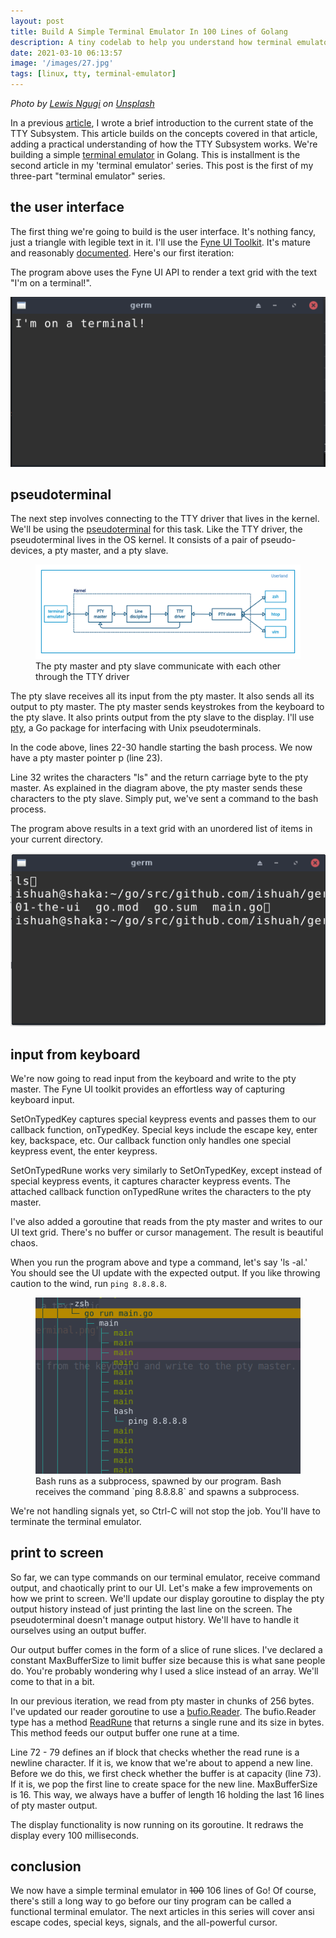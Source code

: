 ```yaml
---
layout: post
title: Build A Simple Terminal Emulator In 100 Lines of Golang
description: A tiny codelab to help you understand how terminal emulators work.
date: 2021-03-10 06:13:57
image: '/images/27.jpg'
tags: [linux, tty, terminal-emulator]
---
```


_Photo by <a href="https://unsplash.com/@ngeshlew?utm_source=unsplash&utm_medium=referral&utm_content=creditCopyText">Lewis Ngugi</a> on <a href="https://unsplash.com/photos/f5pTwLHCsAg">Unsplash</a>_

In a previous [article](https://ishuah.com/2021/02/04/understanding-the-linux-tty-subsystem/), I wrote a brief introduction to the current state of the TTY Subsystem. This article builds on the concepts covered in that article, adding a practical understanding of how the TTY Subsystem works. We're building a simple [terminal emulator](https://en.wikipedia.org/wiki/Terminal_emulator) in Golang. This is installment is the second article in my 'terminal emulator' series. This post is the first of my three-part "terminal emulator" series.

## the user interface
The first thing we're going to build is the user interface. It's nothing fancy, just a triangle with legible text in it.
I'll use the [Fyne UI Toolkit](https://github.com/fyne-io/fyne). It's mature and reasonably [documented](https://developer.fyne.io/). 
Here's our first iteration:

<script src="https://gist.github.com/ishuah/6b5b97131639c7ce410abb7b9caecec3.js"></script>

The program above uses the Fyne UI API to render a text grid with the text "I'm on a terminal!".

<img src="/images/01-ui.png">

## pseudoterminal
The next step involves connecting to the TTY driver that lives in the kernel. We'll be using the [pseudoterminal](https://en.wikipedia.org/wiki/Pseudoterminal) for this task. Like the TTY driver, the pseudoterminal lives in the OS kernel. It consists of a pair of pseudo-devices, a pty master, and a pty slave. 

<figure><img src="/images/pseudo-terminal.jpg"><figcaption>The pty master and pty slave communicate with each other through the TTY driver</figcaption></figure>

The pty slave receives all its input from the pty master. It also sends all its output to pty master. The pty master sends keystrokes from the keyboard to the pty slave. It also prints output from the pty slave to the display.
I'll use [pty](https://github.com/creack/pty), a Go package for interfacing with Unix pseudoterminals.

<script src="https://gist.github.com/ishuah/e54a5445cf5ec0352915a508f1955bbd.js"></script>

In the code above, lines 22-30 handle starting the bash process. We now have a pty master pointer p (line 23).

Line 32 writes the characters "ls" and the return carriage byte to the pty master. As explained in the diagram above, the pty master sends these characters to the pty slave. Simply put, we've sent a command to the bash process.

The program above results in a text grid with an unordered list of items in your current directory.

<img src="/images/02-pseudoterminal.png">

## input from keyboard
We're now going to read input from the keyboard and write to the pty master. The Fyne UI toolkit provides an effortless way of capturing keyboard input.

<script src="https://gist.github.com/ishuah/6e39845670b156ffae429b986d283d13.js"></script>

SetOnTypedKey captures special keypress events and passes them to our callback function, onTypedKey. Special keys include the escape key, enter key, backspace, etc. Our callback function only handles one special keypress event, the enter keypress. 

SetOnTypedRune works very similarly to SetOnTypedKey, except instead of special keypress events, it captures character keypress events. The attached callback function onTypedRune writes the characters to the pty master.

I've also added a goroutine that reads from the pty master and writes to our UI text grid. There's no buffer or cursor management. The result is beautiful chaos.

When you run the program above and type a command, let's say 'ls -al.' You should see the UI update with the expected output. If you like throwing caution to the wind, run `ping 8.8.8.8`.

<figure>
    <img src="/images/htop-view-germ.png">
    <figcaption>Bash runs as a subprocess, spawned by our program. Bash receives the command `ping 8.8.8.8` and spawns a subprocess.</figcaption>
</figure>

We're not handling signals yet, so Ctrl-C will not stop the job. You'll have to terminate the terminal emulator.

## print to screen
So far, we can type commands on our terminal emulator, receive command output, and chaotically print to our UI. Let's make a few improvements on how we print to screen. We'll update our display goroutine to display the pty output history instead of just printing the last line on the screen. The pseudoterminal doesn't manage output history. We'll have to handle it ourselves using an output buffer.

<script src="https://gist.github.com/ishuah/fa78f31e3ec1cc3f84ffe0a25dd1cf17.js"></script>

Our output buffer comes in the form of a slice of rune slices. I've declared a constant MaxBufferSize to limit buffer size because this is what sane people do. You're probably wondering why I used a slice instead of an array. We'll come to that in a bit.

In our previous iteration, we read from pty master in chunks of 256 bytes. I've updated our reader goroutine to use a [bufio.Reader](https://golang.org/pkg/bufio/#Reader). The bufio.Reader type has a method [ReadRune](https://golang.org/pkg/bufio/#Reader.ReadRune) that returns a single rune and its size in bytes. This method feeds our output buffer one rune at a time. 

Line 72 - 79 defines an if block that checks whether the read rune is a newline character. If it is, we know that we're about to append a new line. Before we do this, we first check whether the buffer is at capacity (line 73). If it is, we pop the first line to create space for the new line. MaxBufferSize is 16. This way, we always have a buffer of length 16 holding the last 16 lines of pty master output. 

The display functionality is now running on its goroutine. It redraws the display every 100 milliseconds. 

## conclusion
We now have a simple terminal emulator in ~~100~~ 106 lines of Go! Of course, there's still a long way to go before our tiny program can be called a functional terminal emulator. The next articles in this series will cover ansi escape codes, special keys, signals, and the all-powerful cursor.
